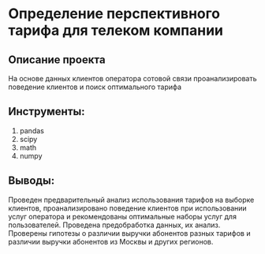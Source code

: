 # Определение перспективного тарифа для телеком компании
## Описание проекта
На основе данных клиентов оператора сотовой связи проанализировать поведение клиентов и поиск оптимального тарифа
## Инструменты:
1. pandas
2. scipy
3. math
4. numpy
## Выводы:
Проведен предварительный анализ использования тарифов на выборке клиентов,
проанализировано поведение клиентов при использовании услуг оператора и
рекомендованы оптимальные наборы услуг для пользователей. Проведена предобработка
данных, их анализ. Проверены гипотезы о различии выручки абонентов разных тарифов и
различии выручки абонентов из Москвы и других регионов.
